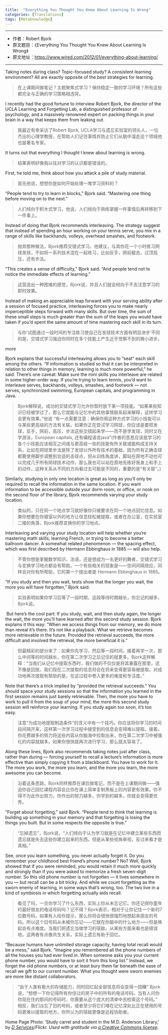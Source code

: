 ```yaml
---
title:  "Everything You Thought You Knew About Learning Is Wrong"
categories: [Translations]
tags: [Metaknowledge]
---
```


---

* 作者：Robert Bjork
* 原文题目：《Everything You Thought You Knew About Learning Is Wrong》
* 原文地址：https://www.wired.com/2012/01/everything-about-learning/

---

Taking notes during class? Topic-focused study? A consistent learning environment? All are exactly opposite of the best strategies for learning.
> 在上课期间做笔记？主题聚焦式学习？保持稳定一致的学习环境？所有这些都完全与正确的学习策略相违背。

I recently had the good fortune to interview Robert Bjork, the director of the UCLA Learning and Forgetting Lab, a distinguished professor of psychology, and a massively renowned expert on packing things in your brain in a way that keeps them from leaking out.
> 我最近有幸采访了Robert Bjork, UCLA学习与遗忘实验室的领头人，一位杰出的心理学教授，在帮助人们记住事情并防止它们从脑中溜走这个领域他也是著名专家。

It turns out that everything I thought I knew about learning is wrong.
> 结果表明好像我以往对学习的认识都是错误的。

First, he told me, think about how you attack a pile of study material.
> 首先他说，想想你是如何开始处理一堆学习资料的？

“People tend to try to learn in blocks,” Bjork said. “Mastering one thing before moving on to the next.” 
> 人们倾向于积木式学习，他说，人们倾向于熟练掌握一件事情后再转移到下一件事上。

Instead of doing that Bjork recommends interleaving. The strategy suggest that instead of spending an hour working on your tennis serve, you mix in a range of skills like backhands, volleys, overhead smashes, and footwork.
> 抛弃那种做法，Bjork推荐交错式学习。他建议，与其你花一个小时练习网球发球，不如将一系列技术混在一起练习，比如反手，网前截击，过顶高压，还有步法。

“This creates a sense of difficulty,” Bjork said. “And people tend not to notice the immediate effects of learning.”
> 这营造出一种困难的感觉，Bjork说，并且人们就会倾向于不去注意学习的即时效果。

Instead of making an appreciable leap forward with your serving ability after a session of focused practice, interleaving forces you to make nearly imperceptible steps forward with many skills. But over time, the sum of these small steps is much greater than the sum of the leaps you would have taken if you’d spent the same amount of time mastering each skill in its turn.
> 与你‘试图通过一段时间的专注练习使自己在发球技术方面有明显进步’不同的是，交错式学习强迫你同时在多个技能上产生近乎觉察不到的微小进步。

more

Bjork explains that successful interleaving allows you to “seat” each skill among the others. “If information is studied so that it can be interpreted in relation to other things in memory, learning is much more powerful,” he said. There’s one caveat: Make sure the mini skills you interleave are related in some higher-order way. If you’re trying to learn tennis, you’d want to interleave serves, backhands, volleys, smashes, and footwork — not serves, synchronized swimming, European capitals, and programming in Java.
> Bjork解释说，成功的交错式学习允许你暂时放下某一项技能。“如果某些知识已经被学过了，那么它就能与记忆中的其他事情联系起来解释，这样学习会更有效果。”他说 “有一点需要注意：确保你用这种方式学习的小技能可以与某些更高级的方法有关联。如果你正在尝试学习网球，你应该是要把发球，反手，网前，高压，步法这些交错起来学——而不是学发球，同时又在学游泳，European capitals, 还有编程语言java”(作者的意思应该是学习的各个小技能应该相互之间或与更高级一些的技能有所关联或能构成支持关系，比如在网球里步法是除了发球以外所有技术的基础，因为所有正确击球都要使用脚步调整到合适的击球点，但从训练角度讲，脚站在原地不动也可以完成几乎所有网球技术动作，那么我也可以站在原地先练好我身上和手上的动作，这种关系从不同的方向看过去可能是不同的，重要的是“有关联”。)

Similarly, studying in only one location is great as long as you’ll only be required to recall the information in the same location. If you want information to be accessible outside your dorm room, or office, or nook on the second floor of the library, Bjork recommends varying your study location.
> 类似的，只在同一个地点学习就好像你只被要求在同一个地点回忆信息。如果你想要在你寝室以外的地方让信息轻松被提取，或者在办公室，在实验室二楼的角落，Bjork推荐变换你的学习地点。

Interleaving and varying your study location will help whether you’re mastering math skills, learning French, or trying to become a better ballroom dancer. A somewhat related phenomenon — the spacing effect, which was first described by Hermann Ebbinghaus in 1885 — will also help.
> 不管你想是掌握数学知识，法语，还是想成为一名更好的舞者，交错式学习与变换学习地点都会有帮助。一个有些相关的现象是——空间间隔效应，同样会对你有所帮助，它的第一个提出者是 Hermann Ebbinghaus in 1885。

“If you study and then you wait, tests show that the longer you wait, the more you will have forgotten,” Bjork said.
> 实验表明如果你学习后等了一段时期，这段等待时期越长，你忘记的越多，Bjork说。

 But here’s the cool part: If you study, wait, and then study again, the longer the wait, the more you’ll have learned after this second study session. Bjork explains it this way: “When we access things from our memory, we do more than reveal it’s there. It’s not like a playback. What we retrieve becomes more retrievable in the future. Provided the retrieval succeeds, the more difficult and involved the retrieval, the more beneficial it is.”
> 但最精彩的部分来了：如果你先学习，然后等一段时间，接着再学一次，那么中间等的时间越长，你在第二次学习之后记住的就更多。Bjork这样解释：“当我们从记忆中提取东西时，我们做的不仅仅是将其暴露在那里，这不像是回放。我们现在二次提取的信息将会在将来变得更容易被提取。对成功地再次提取有帮助的是，在这过程中卷入更多的难度和专注度。”

Note that there’s a trick implied by “provided the retrieval succeeds.” You should space your study sessions so that the information you learned in the first session remains just barely retrievable. Then, the more you have to work to pull it from the soup of your mind, the more this second study session will reinforce your learning. If you study again too soon, it’s too easy.
> 注意“为成功地提取制造条件”的含义中有一个技巧。你应该将你学习的时间段间隔开来，这样第一次学习过程中接受到的信息会变得难以提取。接着，你花费越多的努力将这些内容从你脑海中拉取出来，你在第二次学习中被强化的内容就越多。如果你很快就再次进行学习，那么就太容易了。

Along these lines, Bjork also recommends taking notes just after class, rather than during — forcing yourself to recall a lecture’s information is more effective than simply copying it from a blackboard. You have to work for it. The more you work, the more you learn, and the more you learn, the more awesome you can become.
> 沿着这条思路，Bjork同样推荐在课后做笔记，而不是在上课期间做——强迫你自己回忆课程内容会比你在课上简单复制黑板上的内容更有效果。你不得不为此作出努力，你作出的努力越多，你学到的越多，你就会变得更优秀。

“Forget about forgetting,” said Bjork. “People tend to think that learning is building up something in your memory and that forgetting is losing the things you built. But in some respects the opposite is true.”
> “忘掉遗忘”，Bjork说，“人们倾向于认为学习就是在记忆中建立某些东西而遗忘就是失去这些你建立起来的东西。但是从某些视角审视，反过来看才是真相。”

See, once you learn something, you never actually forget it. Do you remember your childhood best friend’s phone number? No? Well, Bjork showed that if you were reminded, you would retain it much more quickly and strongly than if you were asked to memorize a fresh seven-digit number. So this old phone number is not forgotten — it lives somewhere in you — but recall can be a bit tricky. And while we count forgetting as the sworn enemy of learning, in some ways that’s wrong, too. The two live in a kind of symbiosis in which forgetting actually aids recall.
> 看见了吗，一旦你学习了什么东西，实际上你从未忘记它。你还记得你童年时最好朋友的电话号码吗？记不得？Bjork表示，相对于让你记住一个新的7位数号码，如果有人给你提示，那么你将会很快很强烈地想起来朋友的号码。所以这个旧号码从未被你忘记——它就在你脑中的什么地方——但是唤起会有点难度。当我们把遗忘当做学习的宿敌，从某些方面来看也是错误地。这两者有点像共生关系，实际上遗忘有助于回忆。

“Because humans have unlimited storage capacity, having total recall would be a mess,” said Bjork. “Imagine you remembered all the phone numbers of all the houses you had ever lived in. When someone asks you your current phone number, you would have to sort it from this long list.” Instead, we forget the old phone numbers, or at least bury them far beneath the ease of recall we gift to our current number. What you thought were sworn enemies are more like distant collaborators.
> “由于人类有极大的存储能力，同时回忆起全部信息将会变得一团糟” Bjork说，“想想一下你记得所有你住过的房子中的所有的电话号码。当有人问你你现在住的那间的号码时，你需要从这个庞大的清单中去检索这个号码。” 相反，我们淡忘了旧的号码，或者至少将它们埋在记忆深处比正在使用的号码更难以提取的地方。你所认为的宿敌更像是远程协助者。

Home Page Photo: ‘Study carrel and student in the M.D. Anderson Library,’ by *[D Services](http://www.flickr.com/photos/uhdigital/)/Flickr. Used with gratitude via [a Creative Commons license](http://creativecommons.org/licenses/by-sa/2.0/deed.en).*
